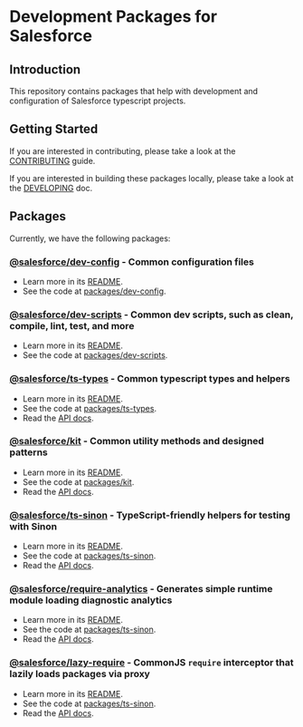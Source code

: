# Development Packages for Salesforce

## Introduction

This repository contains packages that help with development and configuration of Salesforce typescript projects.

## Getting Started

If you are interested in contributing, please take a look at the [CONTRIBUTING](CONTRIBUTING.md) guide.

If you are interested in building these packages locally, please take a look at the [DEVELOPING](DEVELOPING.md) doc.

## Packages

Currently, we have the following packages:

### [@salesforce/dev-config](https://www.npmjs.com/package/@salesforce/dev-config) - Common configuration files

- Learn more in its [README](https://github.com/forcedotcom/sfdx-dev-packages/packages/dev-config/README.md).
- See the code at [packages/dev-config](https://github.com/forcedotcom/sfdx-dev-packages/packages/dev-config).

### [@salesforce/dev-scripts](https://www.npmjs.com/package/@salesforce/dev-scripts) - Common dev scripts, such as clean, compile, lint, test, and more

- Learn more in its [README](https://github.com/forcedotcom/sfdx-dev-packages/packages/dev-scripts/README.md).
- See the code at [packages/dev-scripts](https://github.com/forcedotcom/sfdx-dev-packages/packages/dev-scripts).

### [@salesforce/ts-types](https://www.npmjs.com/package/@salesforce/ts-types) - Common typescript types and helpers

- Learn more in its [README](https://github.com/forcedotcom/sfdx-dev-packages/packages/ts-types/README.md).
- See the code at [packages/ts-types](https://github.com/forcedotcom/sfdx-dev-packages/packages/ts-types).
- Read the [API docs](https://forcedotcom.github.io/sfdx-dev-packages/ts-types).

### [@salesforce/kit](https://www.npmjs.com/package/@salesforce/kit) - Common utility methods and designed patterns

- Learn more in its [README](https://github.com/forcedotcom/sfdx-dev-packages/packages/kit/README.md).
- See the code at [packages/kit](https://github.com/forcedotcom/sfdx-dev-packages/packages/kit).
- Read the [API docs](https://forcedotcom.github.io/sfdx-dev-packages/kit).

### [@salesforce/ts-sinon](https://www.npmjs.com/package/@salesforce/ts-sinon) - TypeScript-friendly helpers for testing with Sinon

- Learn more in its [README](https://github.com/forcedotcom/sfdx-dev-packages/packages/ts-sinon/README.md).
- See the code at [packages/ts-sinon](https://github.com/forcedotcom/sfdx-dev-packages/packages/ts-sinon).
- Read the [API docs](https://forcedotcom.github.io/sfdx-dev-packages/ts-sinon).

### [@salesforce/require-analytics](https://www.npmjs.com/package/@salesforce/require-analytics) - Generates simple runtime module loading diagnostic analytics

- Learn more in its [README](https://github.com/forcedotcom/sfdx-dev-packages/packages/require-analytics/README.md).
- See the code at [packages/ts-sinon](https://github.com/forcedotcom/sfdx-dev-packages/packages/require-analytics).
- Read the [API docs](https://forcedotcom.github.io/sfdx-dev-packages/require-analytics).

### [@salesforce/lazy-require](https://www.npmjs.com/package/@salesforce/lazy-require) - CommonJS `require` interceptor that lazily loads packages via proxy

- Learn more in its [README](https://github.com/forcedotcom/sfdx-dev-packages/packages/lazy-require/README.md).
- See the code at [packages/ts-sinon](https://github.com/forcedotcom/sfdx-dev-packages/packages/lazy-require).
- Read the [API docs](https://forcedotcom.github.io/sfdx-dev-packages/lazy-require).
